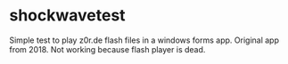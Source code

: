 # shockwavetest
Simple test to play z0r.de flash files in a windows forms app. Original app from 2018. Not working because flash player is dead.

